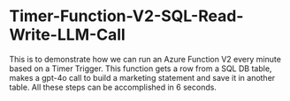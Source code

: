 # Timer-Function-V2-SQL-Read-Write-LLM-Call
This is to demonstrate how we can run an Azure Function V2 every minute based on a Timer Trigger. This function gets a row from a SQL DB table, makes a gpt-4o call to build a marketing statement and save it in another table. All these steps can be accomplished in 6 seconds. 
